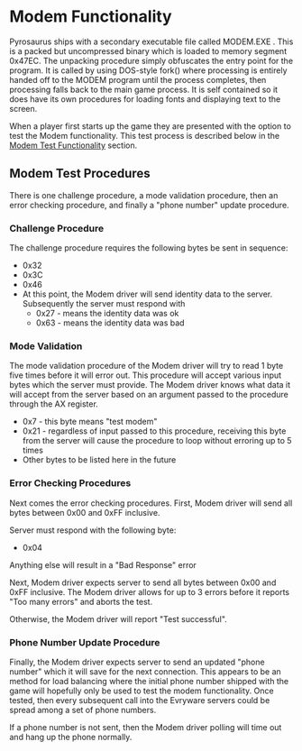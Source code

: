 # Modem Functionality

Pyrosaurus ships with a secondary executable file called MODEM.EXE . This is a packed but uncompressed binary which is loaded to memory segment 0x47EC. The unpacking procedure simply obfuscates the entry point for the program. It is called by using DOS-style fork() where processing is entirely handed off to the MODEM program until the process completes, then processing falls back to the main game process. It is self contained so it does have its own procedures for loading fonts and displaying text to the screen.

When a player first starts up the game they are presented with the option to test the Modem functionality. This test process is described below in the [Modem Test Functionality]() section.

## Modem Test Procedures
There is one challenge procedure, a mode validation procedure, then an error checking procedure, and finally a "phone number" update procedure.

### Challenge Procedure
The challenge procedure requires the following bytes be sent in sequence:
* 0x32
* 0x3C
* 0x46
* At this point, the Modem driver will send identity data to the server. Subsequently the server must respond with
  * 0x27 - means the identity data was ok
  * 0x63 - means the identity data was bad

### Mode Validation

The mode validation procedure of the Modem driver will try to read 1 byte five times before it will error out. 
This procedure will accept various input bytes which the server must provide. 
The Modem driver knows what data it will accept from the server based on an argument passed to the procedure through the AX register.
* 0x7 - this byte means "test modem"
* 0x21 - regardless of input passed to this procedure, receiving this byte from the server will cause the procedure to loop without erroring up to 5 times
* Other bytes to be listed here in the future 

### Error Checking Procedures
Next comes the error checking procedures.
First, Modem driver will send all bytes between 0x00 and 0xFF inclusive.

Server must respond with the following byte:
* 0x04

Anything else will result in a "Bad Response" error

Next, Modem driver expects server to send all bytes between 0x00 and 0xFF inclusive. The Modem driver allows for up to 3 errors before it reports "Too many errors" and aborts the test.

Otherwise, the Modem driver will report "Test successful".

### Phone Number Update Procedure

Finally, the Modem driver expects server to send an updated "phone number" which it will save for the next connection. This appears to be an method for load balancing where the initial phone number shipped with the game will hopefully only be used to test the modem functionality. Once tested, then every subsequent call into the Evryware servers could be spread among a set of phone numbers. 

If a phone number is not sent, then the Modem driver polling will time out and hang up the phone normally.
